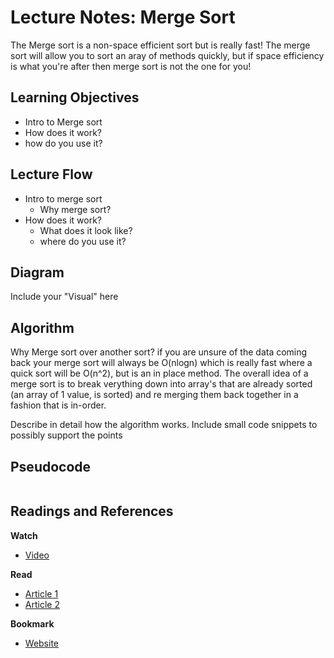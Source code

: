 # Lecture Notes: Merge Sort

The Merge sort is a non-space efficient sort but is really fast!
The merge sort will allow you to sort an aray of methods quickly, but if space efficiency is what you're after then merge sort is not the one for you!


## Learning Objectives
* Intro to Merge sort
* How does it work?
* how do you use it?

## Lecture Flow

* Intro to merge sort
  * Why merge sort?
* How does it work?
  * What does it look like?
  * where do you use it?
  
## Diagram

Include your "Visual" here

## Algorithm
Why Merge sort over another sort? if you are unsure of the data coming back your merge sort will always be O(nlogn) which is really fast where a quick sort will be O(n^2), but is an in place method.
The overall idea of a merge sort is to break verything down into array's that are already sorted (an array of 1 value, is sorted) and re merging them back together in a fashion that is in-order.


Describe in detail how the algorithm works.
Include small code snippets to possibly support the points

## Pseudocode

```C#

```

## Readings and References

**Watch**

* [Video](http://link-to-amazing-video)

**Read**

* [Article 1](http://link-to-amazing-article)
* [Article 2](http://link-to-amazing-article)

**Bookmark**

* [Website](http://link-to-amazing-site)
